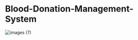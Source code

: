 
# Blood-Donation-Management-System

![images (7)](https://user-images.githubusercontent.com/117474007/205677853-e2cab8b8-2f03-4fd5-82f9-4212754c1404.jpeg)
